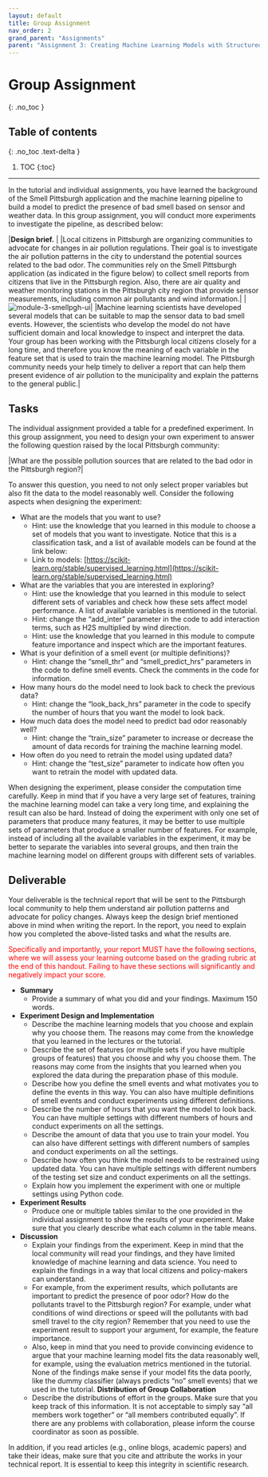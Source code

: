 ```yaml
---
layout: default
title: Group Assignment
nav_order: 2
grand_parent: "Assignments"
parent: "Assignment 3: Creating Machine Learning Models with Structured Data"
---
```


# Group Assignment
{: .no_toc }

## Table of contents
{: .no_toc .text-delta }

1. TOC
{:toc}
---

In the tutorial and individual assignments, you have learned the background of the Smell Pittsburgh application and the machine learning pipeline to build a model to predict the presence of bad smell based on sensor and weather data. In this group assignment, you will conduct more experiments to investigate the pipeline, as described below:

|**Design brief.** |
|Local citizens in Pittsburgh are organizing communities to advocate for changes in air pollution regulations. Their goal is to investigate the air pollution patterns in the city to understand the potential sources related to the bad odor. The communities rely on the Smell Pittsburgh application (as indicated in the figure below) to collect smell reports from citizens that live in the Pittsburgh region. Also, there are air quality and weather monitoring stations in the Pittsburgh city region that provide sensor measurements, including common air pollutants and wind information.|
|![module-3-smellpgh-ui]({{site.baseurl}}/assets/images/module-3-smellpgh-ui.png)|
|Machine learning scientists have developed several models that can be suitable to map the sensor data to bad smell events. However, the scientists who develop the model do not have sufficient domain and local knowledge to inspect and interpret the data. Your group has been working with the Pittsburgh local citizens closely for a long time, and therefore you know the meaning of each variable in the feature set that is used to train the machine learning model. The Pittsburgh community needs your help timely to deliver a report that can help them present evidence of air pollution to the municipality and explain the patterns to the general public.|

## Tasks

The individual assignment provided a table for a predefined experiment. In this group assignment, you need to design your own experiment to answer the following question raised by the local Pittsburgh community:

|What are the possible pollution sources that are related to the bad odor in the Pittsburgh region?|

To answer this question, you need to not only select proper variables but also fit the data to the model reasonably well. Consider the following aspects when designing the experiment:

- What are the models that you want to use?
  - Hint: use the knowledge that you learned in this module to choose a set of models that you want to investigate. Notice that this is a classification task, and a list of available models can be found at the link below:
  - Link to models: [https://scikit-learn.org/stable/supervised_learning.html](https://scikit-learn.org/stable/supervised_learning.html)
- What are the variables that you are interested in exploring?
  - Hint: use the knowledge that you learned in this module to select different sets of variables and check how these sets affect model performance. A list of available variables is mentioned in the tutorial.
  - Hint: change the “add_inter” parameter in the code to add interaction terms, such as H2S multiplied by wind direction.
  - Hint: use the knowledge that you learned in this module to compute feature importance and inspect which are the important features.
- What is your definition of a smell event (or multiple definitions)?
  - Hint: change the “smell_thr” and “smell_predict_hrs” parameters in the code to define smell events. Check the comments in the code for information.
- How many hours do the model need to look back to check the previous data?
  - Hint: change the “look_back_hrs” parameter in the code to specify the number of hours that you want the model to look back.
- How much data does the model need to predict bad odor reasonably well?
  - Hint: change the “train_size” parameter to increase or decrease the amount of data records for training the machine learning model.
- How often do you need to retrain the model using updated data?
  - Hint: change the “test_size” parameter to indicate how often you want to retrain the model with updated data.

When designing the experiment, please consider the computation time carefully. Keep in mind that if you have a very large set of features, training the machine learning model can take a very long time, and explaining the result can also be hard. Instead of doing the experiment with only one set of parameters that produce many features, it may be better to use multiple sets of parameters that produce a smaller number of features. For example, instead of including all the available variables in the experiment, it may be better to separate the variables into several groups, and then train the machine learning model on different groups with different sets of variables.

## Deliverable

Your deliverable is the technical report that will be sent to the Pittsburgh local community to help them understand air pollution patterns and advocate for policy changes. Always keep the design brief mentioned above in mind when writing the report. In the report, you need to explain how you completed the above-listed tasks and what the results are.

<p style="color:red">Specifically and importantly, your report MUST have the following sections, where we will assess your learning outcome based on the grading rubric at the end of this handout. Failing to have these sections will significantly and negatively impact your score.</p>

- **Summary**
    - Provide a summary of what you did and your findings. Maximum 150 words.
- **Experiment Design and Implementation**
  - Describe the machine learning models that you choose and explain why you choose them. The reasons may come from the knowledge that you learned in the lectures or the tutorial.
  - Describe the set of features (or multiple sets if you have multiple groups of features) that you choose and why you choose them. The reasons may come from the insights that you learned when you explored the data during the preparation phase of this module.
  - Describe how you define the smell events and what motivates you to define the events in this way. You can also have multiple definitions of smell events and conduct experiments using different definitions.
  - Describe the number of hours that you want the model to look back. You can have multiple settings with different numbers of hours and conduct experiments on all the settings.
  - Describe the amount of data that you use to train your model. You can also have different settings with different numbers of samples and conduct experiments on all the settings.
  - Describe how often you think the model needs to be restrained using updated data. You can have multiple settings with different numbers of the testing set size and conduct experiments on all the settings.
  - Explain how you implement the experiment with one or multiple settings using Python code.
- **Experiment Results**
  - Produce one or multiple tables similar to the one provided in the individual assignment to show the results of your experiment. Make sure that you clearly describe what each column in the table means.
- **Discussion**
  - Explain your findings from the experiment. Keep in mind that the local community will read your findings, and they have limited knowledge of machine learning and data science. You need to explain the findings in a way that local citizens and policy-makers can understand.
  - For example, from the experiment results, which pollutants are important to predict the presence of poor odor? How do the pollutants travel to the Pittsburgh region? For example, under what conditions of wind directions or speed will the pollutants with bad smell travel to the city region? Remember that you need to use the experiment result to support your argument, for example, the feature importance.
  - Also, keep in mind that you need to provide convincing evidence to argue that your machine learning model fits the data reasonably well, for example, using the evaluation metrics mentioned in the tutorial. None of the findings make sense if your model fits the data poorly, like the dummy classifier (always predicts “no” smell events) that we used in the tutorial.
**Distribution of Group Collaboration**
  - Describe the distributions of effort in the groups. Make sure that you keep track of this information. It is not acceptable to simply say “all members work together” or “all members contributed equally”. If there are any problems with collaboration, please inform the course coordinator as soon as possible.

In addition, if you read articles (e.g., online blogs, academic papers) and take their ideas, make sure that you cite and attribute the works in your technical report. It is essential to keep this integrity in scientific research.
